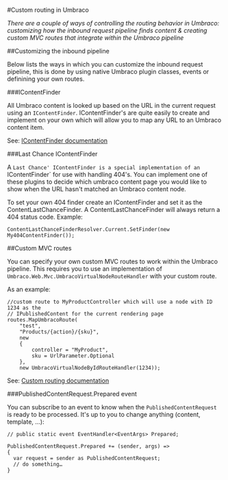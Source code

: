 #Custom routing in Umbraco

_There are a couple of ways of controlling the routing behavior in Umbraco: customizing how the inbound request pipeline 
finds content & creating custom MVC routes that integrate within the Umbraco pipeline_ 

##Customizing the inbound pipeline

Below lists the ways in which you can customize the inbound request pipeline, this is done by using native Umbraco plugin classes, events or definining your own routes.

###IContentFinder

All Umbraco content is looked up based on the URL in the current request using an `IContentFinder`. IContentFinder's are quite easily to create and implement on your own which will allow you to map any URL to an Umbraco content item.

See: [IContentFinder documentation](../../Reference/Routing/Request-Pipeline/IContentFinder)  

###Last Chance IContentFinder

A `Last Chance' IContentFinder is a special implementation of an `IContentFinder` for use with handling 404's. You can implement one of these plugins to decide which umbraco content page you would like to show when the URL hasn't matched an Umbraco content node. 

To set your own 404 finder create an IContentFinder and set it as the ContentLastChanceFinder.  A ContentLastChanceFinder will always return a 404 status code. Example:

    ContentLastChanceFinderResolver.Current.SetFinder(new My404ContentFinder());

##Custom MVC routes

You can specify your own custom MVC routes to work within the Umbraco pipeline. This requires you to use an implementation of `Umbraco.Web.Mvc.UmbracoVirtualNodeRouteHandler` with your custom route. 

As an example:

    //custom route to MyProductController which will use a node with ID 1234 as the 
    // IPublishedContent for the current rendering page
    routes.MapUmbracoRoute(
        "test",
        "Products/{action}/{sku}",
        new
        {
            controller = "MyProduct",
            sku = UrlParameter.Optional
        },
        new UmbracoVirtualNodeByIdRouteHandler(1234));


See: [Custom routing documentation](../../Reference/Routing/custom-routes)

###PublishedContentRequest.Prepared event

You can subscribe to an event to know when the `PublishedContentRequest` is ready to be processed.  It's up to you to change anything (content, template, ...): 

    // public static event EventHandler<EventArgs> Prepared;
    
    PublishedContentRequest.Prepared += (sender, args) =>
    {
      var request = sender as PublishedContentRequest;
      // do something…
    }
